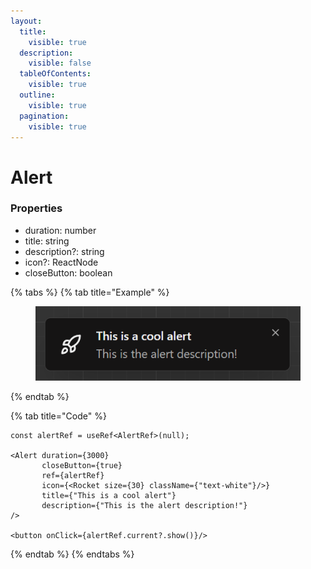 ```yaml
---
layout:
  title:
    visible: true
  description:
    visible: false
  tableOfContents:
    visible: true
  outline:
    visible: true
  pagination:
    visible: true
---
```


# Alert

### Properties

* duration: number
* title: string
* description?: string
* icon?: ReactNode
* closeButton: boolean





{% tabs %}
{% tab title="Example" %}
<figure><img src=".gitbook/assets/image.png" alt=""><figcaption></figcaption></figure>
{% endtab %}

{% tab title="Code" %}
```tsx
const alertRef = useRef<AlertRef>(null);

<Alert duration={3000}
       closeButton={true}
       ref={alertRef}
       icon={<Rocket size={30} className={"text-white"}/>}
       title={"This is a cool alert"}
       description={"This is the alert description!"}
/>

<button onClick={alertRef.current?.show()}/>
```
{% endtab %}
{% endtabs %}
